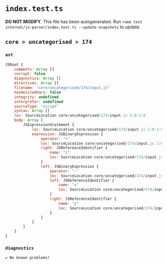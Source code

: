 # `index.test.ts`

**DO NOT MODIFY**. This file has been autogenerated. Run `rome test internal/js-parser/index.test.ts --update-snapshots` to update.

## `core > uncategorised > 174`

### `ast`

```javascript
JSRoot {
	comments: Array []
	corrupt: false
	diagnostics: Array []
	directives: Array []
	filename: "core/uncategorised/174/input.js"
	hasHoistedVars: false
	integrity: undefined
	interpreter: undefined
	sourceType: "script"
	syntax: Array []
	loc: SourceLocation core/uncategorised/174/input.js 1:0-1:9
	body: Array [
		JSExpressionStatement {
			loc: SourceLocation core/uncategorised/174/input.js 1:0-1:9
			expression: JSBinaryExpression {
				operator: "+"
				loc: SourceLocation core/uncategorised/174/input.js 1:0-1:9
				right: JSReferenceIdentifier {
					name: "z"
					loc: SourceLocation core/uncategorised/174/input.js 1:8-1:9 (z)
				}
				left: JSBinaryExpression {
					operator: "-"
					loc: SourceLocation core/uncategorised/174/input.js 1:0-1:5
					left: JSReferenceIdentifier {
						name: "x"
						loc: SourceLocation core/uncategorised/174/input.js 1:0-1:1 (x)
					}
					right: JSReferenceIdentifier {
						name: "y"
						loc: SourceLocation core/uncategorised/174/input.js 1:4-1:5 (y)
					}
				}
			}
		}
	]
}
```

### `diagnostics`

```
✔ No known problems!

```
